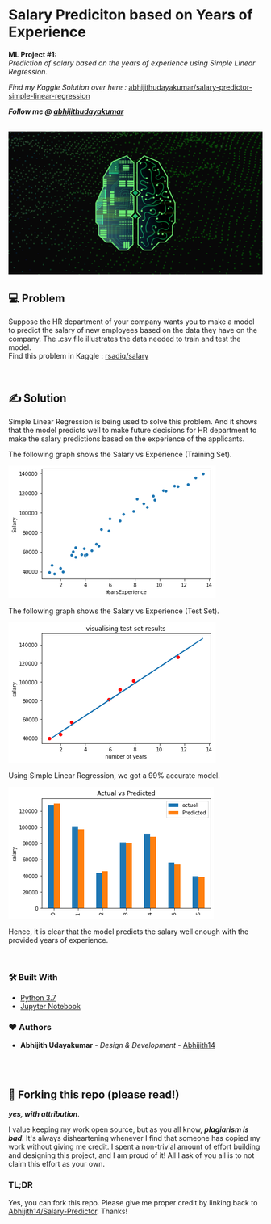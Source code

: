 # Salary Prediciton based on Years of Experience
<b>ML Project #1:</b><br><I>Prediction of salary based on the years of experience using Simple Linear Regression.</I>
<br>

<I>Find my Kaggle Solution over here :</I> [abhijithudayakumar/salary-predictor-simple-linear-regression](https://www.kaggle.com/abhijithudayakumar/salary-predictor-simple-linear-regression)

<B><I>Follow me @ <a href="https://www.kaggle.com/abhijithudayakumar">abhijithudayakumar</a></i></b>

<br>

<center>

<img src="https://raw.githubusercontent.com/Abhijith14/Salary-Predictor/master/readme_assets/demo.png">

</center>

## 💻 Problem
Suppose the HR department of your company wants you to make a model to predict the salary of new employees based on the data they have on the company. The .csv file illustrates the data needed to train and test the model.
<br>
Find this problem in Kaggle : [rsadiq/salary](https://www.kaggle.com/rsadiq/salary)

<br>

## ✍ Solution
Simple Linear Regression is being used to solve this problem. And it shows that the model predicts well to make future decisions for HR department to make the salary predictions based on the experience of the applicants.

The following graph shows the Salary vs Experience (Training Set).

<img src="https://raw.githubusercontent.com/Abhijith14/Salary-Predictor/master/readme_assets/before.png">

The following graph shows the Salary vs Experience (Test Set).

<img src="https://raw.githubusercontent.com/Abhijith14/Salary-Predictor/master/readme_assets/after.png">


Using Simple Linear Regression, we got a 99% accurate model.

<img src="https://raw.githubusercontent.com/Abhijith14/Salary-Predictor/master/readme_assets/bargraph.png">


Hence, it is clear that the model predicts the salary well enough with the provided years of experience.

<br>

### 🛠️ Built With

* [Python 3.7](https://www.python.org/)
* [Jupyter Notebook](https://jupyter.org/)


### ❤️ Authors

* **Abhijith Udayakumar** - *Design & Development* - [Abhijith14](https://github.com/Abhijith14)

<br>
<br>

## 🚨 Forking this repo (please read!)

_**yes, with attribution**_.

I value keeping my work open source, but as you all know, _**plagiarism is bad**_. It's always disheartening whenever I find that someone has copied my work without giving me credit. I spent a non-trivial amount of effort building and designing this project, and I am proud of it! All I ask of you all is to not claim this effort as your own.


### TL;DR

Yes, you can fork this repo. Please give me proper credit by linking back to [Abhijith14/Salary-Predictor](https://github.com/Abhijith14/Salary-Predictor). Thanks!
